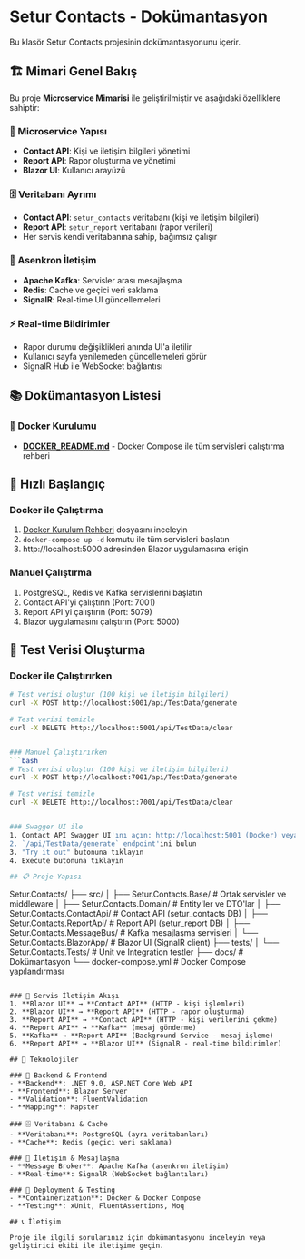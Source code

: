 # Setur Contacts - Dokümantasyon

Bu klasör Setur Contacts projesinin dokümantasyonunu içerir.

## 🏗️ Mimari Genel Bakış

Bu proje **Microservice Mimarisi** ile geliştirilmiştir ve aşağıdaki özelliklere sahiptir:

### 🔄 Microservice Yapısı
- **Contact API**: Kişi ve iletişim bilgileri yönetimi
- **Report API**: Rapor oluşturma ve yönetimi
- **Blazor UI**: Kullanıcı arayüzü

### 🗄️ Veritabanı Ayrımı
- **Contact API**: `setur_contacts` veritabanı (kişi ve iletişim bilgileri)
- **Report API**: `setur_report` veritabanı (rapor verileri)
- Her servis kendi veritabanına sahip, bağımsız çalışır

### 📡 Asenkron İletişim
- **Apache Kafka**: Servisler arası mesajlaşma
- **Redis**: Cache ve geçici veri saklama
- **SignalR**: Real-time UI güncellemeleri

### ⚡ Real-time Bildirimler
- Rapor durumu değişiklikleri anında UI'a iletilir
- Kullanıcı sayfa yenilemeden güncellemeleri görür
- SignalR Hub ile WebSocket bağlantısı

## 📚 Dokümantasyon Listesi

### 🐳 Docker Kurulumu
- **[DOCKER_README.md](./DOCKER_README.md)** - Docker Compose ile tüm servisleri çalıştırma rehberi

## 🚀 Hızlı Başlangıç

### Docker ile Çalıştırma
1. [Docker Kurulum Rehberi](./DOCKER_README.md) dosyasını inceleyin
2. `docker-compose up -d` komutu ile tüm servisleri başlatın
3. http://localhost:5000 adresinden Blazor uygulamasına erişin

### Manuel Çalıştırma
1. PostgreSQL, Redis ve Kafka servislerini başlatın
2. Contact API'yi çalıştırın (Port: 7001)
3. Report API'yi çalıştırın (Port: 5079)
4. Blazor uygulamasını çalıştırın (Port: 5000)

## 🧪 Test Verisi Oluşturma

### Docker ile Çalıştırırken
```bash
# Test verisi oluştur (100 kişi ve iletişim bilgileri)
curl -X POST http://localhost:5001/api/TestData/generate

# Test verisi temizle
curl -X DELETE http://localhost:5001/api/TestData/clear


### Manuel Çalıştırırken
```bash
# Test verisi oluştur (100 kişi ve iletişim bilgileri)
curl -X POST http://localhost:7001/api/TestData/generate

# Test verisi temizle
curl -X DELETE http://localhost:7001/api/TestData/clear


### Swagger UI ile
1. Contact API Swagger UI'ını açın: http://localhost:5001 (Docker) veya http://localhost:7001 (Manuel)
2. `/api/TestData/generate` endpoint'ini bulun
3. "Try it out" butonuna tıklayın
4. Execute butonuna tıklayın

## 📋 Proje Yapısı

```
Setur.Contacts/
├── src/
│   ├── Setur.Contacts.Base/          # Ortak servisler ve middleware
│   ├── Setur.Contacts.Domain/        # Entity'ler ve DTO'lar
│   ├── Setur.Contacts.ContactApi/    # Contact API (setur_contacts DB)
│   ├── Setur.Contacts.ReportApi/     # Report API (setur_report DB)
│   ├── Setur.Contacts.MessageBus/    # Kafka mesajlaşma servisleri
│   └── Setur.Contacts.BlazorApp/     # Blazor UI (SignalR client)
├── tests/
│   └── Setur.Contacts.Tests/         # Unit ve Integration testler
├── docs/                             # Dokümantasyon
└── docker-compose.yml               # Docker Compose yapılandırması
```

### 🔄 Servis İletişim Akışı
1. **Blazor UI** → **Contact API** (HTTP - kişi işlemleri)
2. **Blazor UI** → **Report API** (HTTP - rapor oluşturma)
3. **Report API** → **Contact API** (HTTP - kişi verilerini çekme)
4. **Report API** → **Kafka** (mesaj gönderme)
5. **Kafka** → **Report API** (Background Service - mesaj işleme)
6. **Report API** → **Blazor UI** (SignalR - real-time bildirimler)

## 🔧 Teknolojiler

### 🎯 Backend & Frontend
- **Backend**: .NET 9.0, ASP.NET Core Web API
- **Frontend**: Blazor Server
- **Validation**: FluentValidation
- **Mapping**: Mapster

### 🗄️ Veritabanı & Cache
- **Veritabanı**: PostgreSQL (ayrı veritabanları)
- **Cache**: Redis (geçici veri saklama)

### 📡 İletişim & Mesajlaşma
- **Message Broker**: Apache Kafka (asenkron iletişim)
- **Real-time**: SignalR (WebSocket bağlantıları)

### 🐳 Deployment & Testing
- **Containerization**: Docker & Docker Compose
- **Testing**: xUnit, FluentAssertions, Moq

## 📞 İletişim

Proje ile ilgili sorularınız için dokümantasyonu inceleyin veya geliştirici ekibi ile iletişime geçin.
